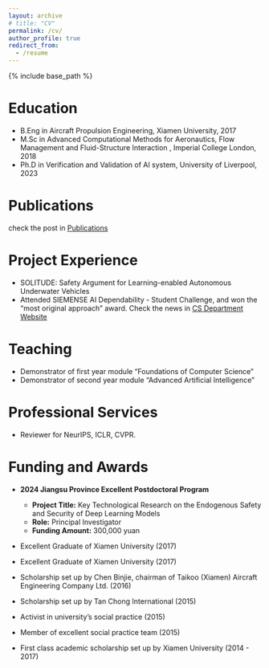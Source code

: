 ```yaml
---
layout: archive
# title: "CV"
permalink: /cv/
author_profile: true
redirect_from:
  - /resume
---
```


{% include base_path %}

Education
======
* B.Eng in Aircraft Propulsion Engineering, Xiamen University, 2017
* M.Sc in Advanced Computational Methods for Aeronautics, Flow Management and Fluid-Structure Interaction , Imperial College London, 2018
* Ph.D in Verification and Validation of AI system, University of Liverpool, 2023
  
Publications
======
check the post in [Publications](https://havelhuang.github.io/publications/)

Project Experience
======
* SOLITUDE: Safety Argument for Learning-enabled Autonomous Underwater Vehicles
* Attended SIEMENSE AI Dependability - Student Challenge, and won the “most original approach” award. Check the news in [CS Department Website](https://www.liverpool.ac.uk/electrical-engineering-electronics-and-computer-science/news/articles/computer-science-phd-student-scoops-siemens-ai-dependability-student-challenge-award/)
  
Teaching
======
* Demonstrator of first year module “Foundations of Computer Science”
* Demonstrator of second year module “Advanced Artificial Intelligence” 

Professional Services
======
* Reviewer for NeurIPS, ICLR, CVPR.

Funding and Awards
======

* **2024 Jiangsu Province Excellent Postdoctoral Program**
  - **Project Title:** Key Technological Research on the Endogenous Safety and Security of Deep Learning Models
  - **Role:** Principal Investigator
  - **Funding Amount:** 300,000 yuan

* Excellent Graduate of Xiamen University (2017)
* Excellent Graduate of Xiamen University (2017)
* Scholarship set up by Chen Binjie, chairman of Taikoo (Xiamen) Aircraft Engineering Company Ltd. (2016)
* Scholarship set up by Tan Chong International (2015)
* Activist in university’s social practice (2015)
* Member of excellent social practice team (2015)
* First class academic scholarship set up by Xiamen University (2014 - 2017)


